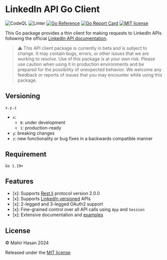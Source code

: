 # LinkedIn API Go Client

![CodeQL][12]
![Linter][13]
[![Go Reference][14]][15]
[![Go Report Card][16]][17]
[![MIT license][18]][11]

This Go package provides a thin client for making requests to LinkedIn APIs following the official [LinkedIn API documentation][01].

> :warning: This API client package is currently in beta and is subject to change. It may contain bugs, errors, or other issues that we are working to resolve. Use of this package is at your own risk. Please use caution when using it in production environments and be prepared for the possibility of unexpected behavior. We welcome any feedback or reports of issues that you may encounter while using this package.

## Versioning

`x.y.z`

- `x`:
  - `0`: under development
  - `1`: production-ready
- `y`: breaking changes
- `z`: new functionality or bug fixes in a backwards compatible manner

## Requirement

`Go 1.19+`

## Features

- [x]: Supports [Rest.li][02] protocol version 2.0.0
- [x]: Supports [LinkedIn versioned][03] APIs
- [x]: 2-legged and 3-legged OAuth2 support
- [x]: Fine-grained control over all API calls using `App` and `Session`
- [x]: Extensive documentation and [examples][04]

## License

© Mahir Hasan 2024

Released under the [MIT license][11]

[01]: https://learn.microsoft.com/en-us/linkedin/?view=li-lms-2024-04
[02]: https://linkedin.github.io/rest.li/
[03]: https://learn.microsoft.com/en-us/linkedin/marketing/versioning?view=li-lms-2024-04
[04]: _example
[11]: LICENSE
[12]: https://github.com/pilinux/linkedin/actions/workflows/codeql-analysis.yml/badge.svg
[13]: https://github.com/pilinux/linkedin/actions/workflows/golangci-lint.yml/badge.svg
[14]: https://pkg.go.dev/badge/github.com/pilinux/linkedin
[15]: https://pkg.go.dev/github.com/pilinux/linkedin
[16]: https://goreportcard.com/badge/github.com/pilinux/linkedin
[17]: https://goreportcard.com/report/github.com/pilinux/linkedin
[18]: https://img.shields.io/badge/license-MIT-brightgreen.svg
